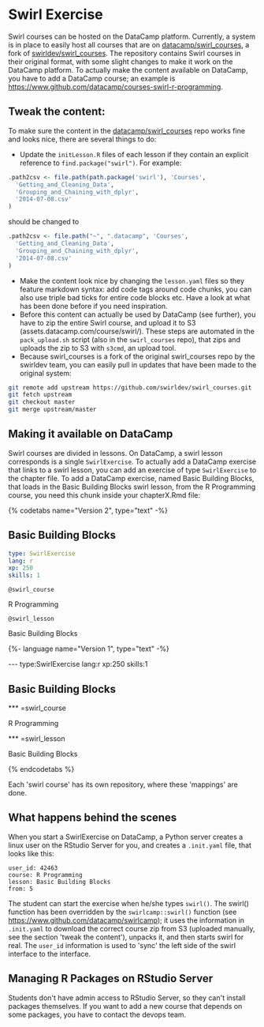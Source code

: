 # Swirl Exercise

Swirl courses can be hosted on the DataCamp platform. Currently, a system is in place to easily host all courses that are on [datacamp/swirl_courses](https://www.github.com/datacamp/swirl_courses), a fork of [swirldev/swirl_courses](https://www.github.com/swirldev/swirl_courses). The repository contains Swirl courses in their original format, with some slight changes to make it work on the DataCamp platform. To actually make the content available on DataCamp, you have to add a DataCamp course; an example is https://www.github.com/datacamp/courses-swirl-r-programming.

## Tweak the content: 

To make sure the content in the [datacamp/swirl_courses](https://www.github.com/datacamp/swirl_courses) repo works fine and looks nice, there are several things to do:

- Update the `initLesson.R` files of each lesson if they contain an explicit reference to `find.package("swirl")`. For example:

```R
.path2csv <- file.path(path.package('swirl'), 'Courses',
  'Getting_and_Cleaning_Data',
  'Grouping_and_Chaining_with_dplyr',
  '2014-07-08.csv'
)
```

should be changed to

```R
.path2csv <- file.path("~", ".datacamp", 'Courses',
  'Getting_and_Cleaning_Data',
  'Grouping_and_Chaining_with_dplyr',
  '2014-07-08.csv'
)
```

- Make the content look nice by changing the `lesson.yaml` files so they feature markdown syntax: add code tags around code chunks, you can also use triple bad ticks for entire code blocks etc. Have a look at what has been done before if you need inspiration.
- Before this content can actually be used by DataCamp (see further), you have to zip the entire Swirl course, and upload it to S3 (assets.datacamp.com/course/swirl/). These steps are automated in the `pack_upload.sh` script (also in the `swirl_courses` repo), that zips and uploads the zip to S3 with `s3cmd`, an upload tool.
- Because swirl_courses is a fork of the original swirl_courses repo by the swirldev team, you can easily pull in updates that have been made to the original system:

```bash
git remote add upstream https://github.com/swirldev/swirl_courses.git
git fetch upstream
git checkout master
git merge upstream/master
```

## Making it available on DataCamp

Swirl courses are divided in lessons. On DataCamp, a swirl lesson corresponds is a single `SwirlExercise`. To actually add a DataCamp exercise that links to a swirl lesson, you can add an exercise of type `SwirlExercise` to the chapter file. To add a DataCamp exercise, named Basic Building Blocks, that loads in the Basic Building Blocks swirl lesson, from the R Programming course, you need this chunk inside your chapterX.Rmd file:

{% codetabs name="Version 2", type="text" -%}

## Basic Building Blocks

```yaml
type: SwirlExercise 
lang: r 
xp: 250 
skills: 1
```

`@swirl_course`

R Programming

`@swirl_lesson`

Basic Building Blocks

{%- language name="Version 1", type="text" -%}


--- type:SwirlExercise lang:r xp:250 skills:1

## Basic Building Blocks

*** =swirl_course

R Programming

*** =swirl_lesson

Basic Building Blocks


{% endcodetabs %}

Each 'swirl course' has its own repository, where these 'mappings' are done.


## What happens behind the scenes

When you start a SwirlExercise on DataCamp, a Python server creates a linux user on the RStudio Server for you, and creates a `.init.yaml` file, that looks like this:

```
user_id: 42463
course: R Programming
lesson: Basic Building Blocks
from: 5
```

The student can start the exercise when he/she types `swirl()`. The swirl() function has been overridden by the `swirlcamp::swirl()` function (see https://www.github.com/datacamp/swirlcamp); it uses the information in `.init.yaml` to download the correct course zip from S3 (uploaded manually, see the section 'tweak the content'), unpacks it, and then starts swirl for real. The `user_id` information is used to 'sync' the left side of the swirl interface to the interface.

## Managing R Packages on RStudio Server

Students don't have admin access to RStudio Server, so they can't install packages themselves. If you want to add a new course that depends on some packages, you have to contact the devops team.